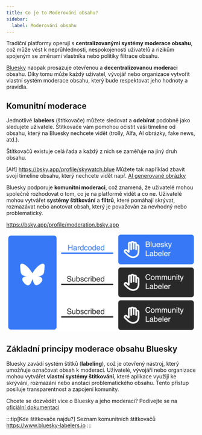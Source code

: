 ```yaml
---
title: Co je to Moderování obsahu?
sidebar:
  label: Moderování obsahu
---
```


Tradiční platformy operují s **centralizovanými systémy moderace obsahu**, což může vést k neprůhlednosti,
nespokojenosti uživatelů a rizikům spojeným se změnami vlastníka nebo politiky filtrace obsahu.

[Bluesky](https://bsky.app) naopak prosazuje otevřenou a **decentralizovanou moderaci** obsahu. Díky tomu může každý
uživatel, vývojář nebo organizace vytvořit vlastní systém moderace obsahu, který bude respektovat jeho hodnoty a
pravidla.

## Komunitní moderace

Jednotlivé **labelers** (štítkovače) můžete sledovat a **odebírat** podobně jako sledujete uživatele. Štítkovače vám
pomohou očistit vaši timeline od obsahu, který na Bluesky nechcete vidět (trolly, Alfa, AI obrázky, fake news, atd.).

Štítkovačů existuje celá řada a každý z nich se zaměřuje na jiný druh obsahu.

[Alf]
https://bsky.app/profile/skywatch.blue
Můžete tak například zbavit svojí timeline obsahu, který nechcete vidět
např. [AI generované obrázky](https://bsky.app/profile/aimod.social)

Bluesky podporuje **komunitní moderaci**, což znamená, že uživatelé mohou společně rozhodovat o tom, co je na platformě
vidět a co ne. Uživatelé mohou vytvářet **systémy štítkování** a **filtrů**, které pomáhají skrývat, rozmazávat nebo
anotovat obsah, který je považován za nevhodný nebo problematický.

https://bsky.app/profile/moderation.bsky.app

![](labelers.png)

## Základní principy moderace obsahu Bluesky

Bluesky zavádí systém štítků (**labeling**), což je otevřený nástroj, který umožňuje označovat obsah k moderaci.
Uživatelé, vývojáři nebo organizace mohou vytvářet **vlastní systémy štítkování**, které aplikace využijí ke skrývání,
rozmazání nebo anotaci problematického obsahu. Tento přístup posiluje transparentnost a zapojení komunity.

Chcete se dozvědět více o Bluesky a jeho moderaci? Podívejte se
na [oficiální dokumentaci](https://docs.bsky.app/blog/blueskys-moderation-architecture)

:::tip[Kde štítkovače najdu?]
Seznam komunitních štítkovačů https://www.bluesky-labelers.io
:::
